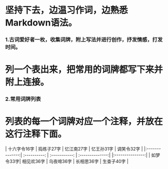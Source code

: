 # 坚持下去，边温习作词，边熟悉Markdown语法。
### 1.古词爱好者一枚，收集词牌，附上写法并进行创作，抒发情感，打发时间。

# 列一个表出来，把常用的词牌都写下来并附上连接。
### 2.常用词牌列表


# 列表的每一个词牌对应一个注释，并放在这行注释下面。


| 十六字令16字   |	捣练子27字  |	忆江南27字  |	忆王孙31字  |	调笑令32字 |
|:--------------:|  :----------:  |  :-----------: | :--------------:|   |:---------------:|
|	如梦令33字|	相见欢36字   | 	乌夜啼36字   |	长相思36字  |	生查子40字 |
